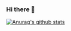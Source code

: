 ### Hi there 👋

[![Anurag's github stats](https://github-readme-stats.vercel.app/api?username=labixiong)](https://github.com/anuraghazra/github-readme-stats)
